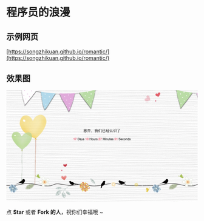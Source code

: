 # 程序员的浪漫

## 示例网页
[https://songzhikuan.github.io/romantic/](https://songzhikuan.github.io/romantic/)

## 效果图

![](./WX20190716-102758@2x.png)

点 **Star** 或者 **Fork 的人**，祝你们幸福哦 ~
